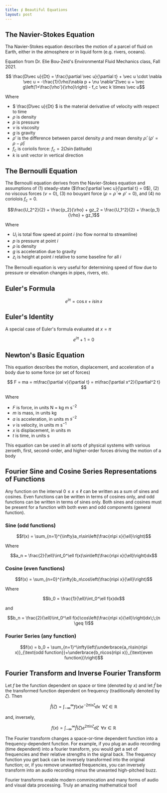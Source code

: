 ```yaml
---
title: ∮ Beautiful Equations
layout: post
---
```


## The Navier-Stokes Equation

Tha Navier-Stokes equation describes the motion of a parcel of fluid on Earth, either in the atmosphere or in liquid form (e.g. rivers, oceans).

Equation from Dr. Elie Bou-Zeid's Environmental Fluid Mechanics class, Fall 2021.

$$ \frac{D\vec u}{Dt} = \frac{\partial \vec u}{\partial t} + \vec u \cdot \nabla \vec u = -\frac{1}{\rho}\nabla p + \nu \nabla^2\vec u + \vec g\left(1+\frac{\rho'}{\rho}\right) - f_c \vec k \times \vec u$$

Where 

- $ \frac{D\vec u}{Dt} $ is the material derivative of velocity with respect to time
- $\rho$ is density
- $p$ is pressure
- $\nu$ is viscosity
- $g$ is gravity
- $\rho'$ is the difference between parcel density $\rho$ and mean density $\bar \rho$: ($\rho' = \rho - \bar \rho$)
- $f_c$ is coriolis force: $f_c = 2\Omega \sin(\text{latitude})$
- $k$ is unit vector in vertical direction

## The Bernoulli Equation

The Bernoulli equation derives from the Navier-Stokes equation and assumptions of (1) steady-state ($\frac{\partial \vec u}{\partial t} = 0$), (2) no viscous forces ($\nu=0$), (3) no bouyant force ($\rho = \bar\rho \Rightarrow \rho' = 0$), and (4) no coriolois $f_c = 0$.

$$\frac{U_2^2}{2} + \frac{p_2}{\rho} + gz_2 = \frac{U_1^2}{2} + \frac{p_1}{\rho} + gz_1$$

Where

- $U_i$ is total flow speed at point $i$ (no flow normal to streamline)
- $p$ is pressure at point $i$
- $\rho$ is density
- $g$ is acceleration due to gravity
- $z_i$ is height at point $i$ relative to some baseline for all $i$

The Bernoulli equation is very useful for determining speed of flow due to pressure or elevation changes in pipes, rivers, etc.

## Euler's Formula

$$e^{i\pi} = \cos x + i \sin x$$

## Euler's Identity

A special case of Euler's formula evaluated at $x = \pi$

$$e^{i\pi}+1 = 0$$

## Newton's Basic Equation

This equation describes the motion, displacement, and acceleration of a body due to some force (or set of forces)

$$ F = ma = m\frac{\partial v}{\partial t} = m\frac{\partial x^2}{\partial^2 t} $$

Where

- $F$ is force, in units N = kg m s$^{-2}$
- $m$ is mass, in units kg
- $a$ is acceleration, in units m $s^{-2}$
- $v$ is velocity, in units m s$^{-1}$
- $x$ is displacement, in units m
- $t$ is time, in units s

This equation can be used in all sorts of physical systems with various zeroeth, first, second-order, and higher-order forces driving the motion of a body

## Fourier Sine and Cosine Series Representations of Functions

Any function on the interval $0 \leq x \leq \ell$ can be written as a sum of sines and cosines. Even functions can be written in terms of cosines only, and odd functions can be written in terms of sines only. Both sines and cosines must be present for a function with both even and odd components (general function).

### Sine (odd functions)

$$f(x) = \sum_{n=1}^{\infty}a_n\sin\left(\frac{n\pi x}{\ell}\right)$$

Where

$$a_n = \frac{2}{\ell}\int_0^\ell f(x)\sin\left(\frac{n\pi x}{\ell}\right)dx$$

### Cosine (even functions)

$$f(x) = \sum_{n=0}^{\infty}b_n\cos\left(\frac{n\pi x}{\ell}\right)$$

Where

$$b_0 = \frac{1}{\ell}\int_0^\ell f(x)dx$$

and

$$b_n = \frac{2}{\ell}\int_0^\ell f(x)\cos\left(\frac{n\pi x}{\ell}\right)dx\;\;(n \geq 1)$$

### Fourier Series (any function)

$$f(x) = b_0 + \sum_{n=1}^\infty\left(\underbrace{a_n\sin(n\pi x)}_{\text{odd function}}+\underbrace{b_n\cos(n\pi x)}_{\text{even function}}\right)$$

## Fourier Transform and Inverse Fourier Transform

Let $f$ be the function dependent on space or time (denoted by $x$) and let $\hat f$ be the transformed function dependent on frequency (traditionally denoted by $\zeta$). Then

$$\hat f(\zeta) = \int_{-\infty}^\infty f(x)e^{-2\pi i x\zeta}dx\;\; \forall \zeta \in \mathbb{R}$$

and, inversely,

$$f(x) = \int_{-\infty}^\infty \hat f(\zeta)e^{2\pi i x\zeta}d\zeta\;\; \forall x \in \mathbb{R}$$

The Fourier transform changes a space-or-time dependent function into a frequency-dependent function. For example, if you plug an audio recording (time dependent) into a fourier transform, you would get a set of frequencies and their relative strengths in the signal back. The frequency function you get back can be inversely transformed into the original function; or, if you remove unwanted frequencies, you can inversely transform into an audio recording minus the unwanted high-pitched buzz.

Fourier transforms enable modern commincation and many forms of audio and visual data processing. Truly an amazing mathematical tool!
